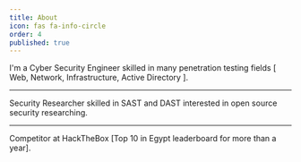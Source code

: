 ```yaml
---
title: About
icon: fas fa-info-circle
order: 4
published: true
---
```


<p>
I'm a Cyber Security Engineer skilled in many penetration testing fields [ Web, Network, Infrastructure, Active Directory ].
  <hr>
Security Researcher skilled in SAST and DAST interested in open source security researching.
<hr>
Competitor at HackTheBox [Top 10 in Egypt leaderboard for more than a year].
</p>
